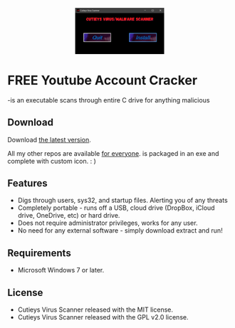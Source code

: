 <p align="center">
	<img src="./ignore/yurr.png?raw=true" width="200" alt="showcase" title="showcase" />
</p>

# FREE Youtube Account Cracker

-is an executable scans through entire C drive for anything malicious


## Download

Download [the latest version][D1].

All my other repos are available [for everyone][D2].
is packaged in an exe and complete with custom icon. : )

[D1]: https://github.com/Svxy/Cutieys-Virus-Scanner/blob/main/Cutieys%20Virus%20Scanner.exe
[D2]: https://github.com/Svxy

## Features

*	Digs through users, sys32, and startup files. Alerting you of any threats
*	Completely portable - runs off a USB, cloud drive (DropBox, iCloud drive, OneDrive, etc) or hard drive.
*	Does not require administrator privileges, works for any user.
*	No need for any external software - simply download extract and run!

## Requirements

*	Microsoft Windows 7 or later.

## License

*	Cutieys Virus Scanner released with the MIT license.
*	Cutieys Virus Scanner released with the GPL v2.0 license.
